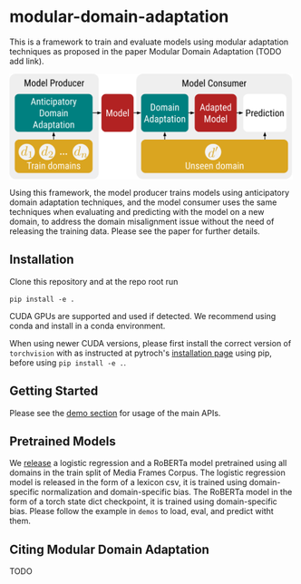 # modular-domain-adaptation

This is a framework to train and evaluate models using modular adaptation techniques as proposed in the paper Modular Domain Adaptation (TODO add link).

<img src="paradigm-diagram.png" width="500" align='center'>

Using this framework, the model producer trains models using anticipatory domain adaptation techniques, and the model consumer uses the same techniques when evaluating and predicting with the model on a new domain, to address the domain misalignment issue without the need of releasing the training data. Please see the paper for further details.

## Installation

Clone this repository and at the repo root run

```
pip install -e .
```

CUDA GPUs are supported and used if detected. We recommend using conda and install in a conda environment.

When using newer CUDA versions, please first install the correct version of `torchvision` with as instructed at pytroch's [installation page](https://pytorch.org/get-started/locally/) using pip, before using `pip install -e .`.

## Getting Started

Please see the [demo section](./demo) for usage of the main APIs.

## Pretrained Models

We [release](https://drive.google.com/drive/folders/1mu2k7PpHoR2Xe_Yyh5CSNfe3WWh0F8ft?usp=sharing) a logistic regression and a RoBERTa model pretrained using all domains in the train split of Media Frames Corpus. 
The logistic regression model is released in the form of a lexicon csv, it is trained using domain-specific normalization and domain-specific bias.
The RoBERTa model in the form of a torch state dict checkpoint, it is trained using domain-specific bias. 
Please follow the example in `demos` to load, eval, and predict witht them. 

## Citing Modular Domain Adaptation

TODO
